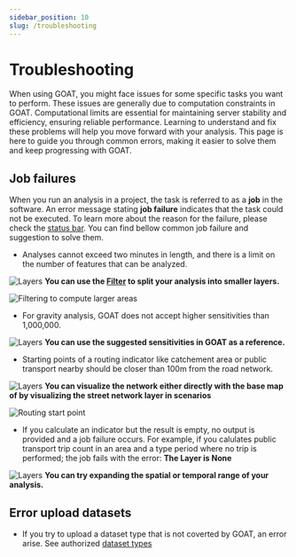 ```yaml
---
sidebar_position: 10
slug: /troubleshooting
---
```


# Troubleshooting

When using GOAT, you might face issues for some specific tasks you want to perform. These issues are generally due to computation constraints in GOAT. Computational limits are essential for maintaining server stability and efficiency, ensuring reliable performance. Learning to understand and fix these problems will help you move forward with your analysis. This page is here to guide you through common errors, making it easier to solve them and keep progressing with GOAT. 
## Job failures
When you run an analysis in a project, the task is referred to as a **job** in the software. An error message stating **job failure** indicates that the task could not be executed. To learn more about the reason for the failure, please check the [status bar](workspace/home#status-bar). You can find bellow common job failure and suggestion to solve them.

* Analyses cannot exceed two minutes in length, and there is a limit on the number of features that can be analyzed. 
<div style={{ display: "flex", alignItems: "center" }}>
  <img 
    src={require('/img/troubleshooting/arrow-right.png').default} 
    alt="Layers" 
    style={{ maxHeight: "20px", maxWidth: "20px", objectFit: "cover", marginRight: "8px" }} 
  />
  <span>
    <strong>You can use the  <a href="map/filter">Filter</a> to split your analysis into smaller layers.</strong>
  </span>
</div>

 ![Filtering to compute larger areas](/img/troubleshooting/filtering.jpg "Filtering to compute larger areas")

* For gravity analysis, GOAT does not accept higher sensitivities than 1,000,000.
<div style={{ display: "flex", alignItems: "center" }}>
  <img 
    src={require('/img/troubleshooting/arrow-right.png').default} 
    alt="Layers" 
    style={{ maxHeight: "20px", maxWidth: "20px", objectFit: "cover", marginRight: "8px" }} 
  />
  <span>
    <strong>You can use the suggested sensitivities in GOAT as a reference.</strong>
  </span>
</div>

* Starting points of a routing indicator like catchement area or public transport nearby should be closer than 100m from the road network. 
<div style={{ display: "flex", alignItems: "center" }}>
  <img 
    src={require('/img/troubleshooting/arrow-right.png').default} 
    alt="Layers" 
    style={{ maxHeight: "20px", maxWidth: "20px", objectFit: "cover", marginRight: "8px" }} 
  />
  <span>
    <strong>You can visualize the network either directly with the base map of by visualizing the street network layer in scenarios</strong>
  </span>
</div>

 ![Routing start point](/img/troubleshooting/routing_start.jpeg "Routing start point")

* If you calculate an indicator but the result is empty, no output is provided and a job failure occurs. For example, if you calulates public transport trip count in an area and a type period where no trip is performed; the job fails with the error: **The Layer is None**
<div style={{ display: "flex", alignItems: "center" }}>
  <img 
    src={require('/img/troubleshooting/arrow-right.png').default} 
    alt="Layers" 
    style={{ maxHeight: "20px", maxWidth: "20px", objectFit: "cover", marginRight: "8px" }} 
  />
  <span>
    <strong>You can try expanding the spatial or temporal range of your analysis.</strong>
  </span>
</div>


## Error upload datasets

* If you try to upload a dataset type that is not coverted by GOAT, an error arise. See authorized [dataset types](data/dataset_types)

